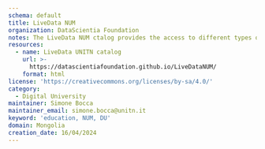 ```yaml
---
schema: default
title: LiveData NUM
organization: DataScientia Foundation
notes: The LiveData NUM ctalog provides the access to different types of data regarding the National University of Mongolia (NUM). The catalog publish data regarding the NUM research results, the unversity staff, the university organiztion, the educational courses and many other aspect of the university life. The data published by the LiveData NUM catalog represents the information required to define Digital University (DU) Services.
resources:
  - name: LiveData UNITN catalog
    url: >-
      https://datascientiafoundation.github.io/LiveDataNUM/
    format: html
license: 'https://creativecommons.org/licenses/by-sa/4.0/'
category:
  - Digital University
maintainer: Simone Bocca
maintainer_email: simone.bocca@unitn.it
keyword: 'education, NUM, DU'
domain: Mongolia
creation_date: 16/04/2024
---
```

